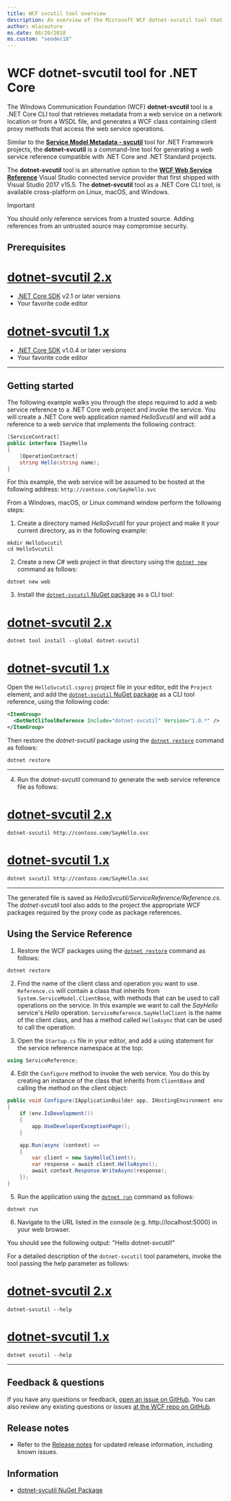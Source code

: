 ```yaml
---
title: WCF svcutil tool overview
description: An overview of the Microsoft WCF dotnet-svcutil tool that adds functionality for .NET Core and ASP.NET Core projects, similar to the WCF svcutil tool for .NET Framework projects.
author: mlacouture
ms.date: 08/20/2018
ms.custom: "seodec18"
---
```

# WCF dotnet-svcutil tool for .NET Core

The Windows Communication Foundation (WCF) **dotnet-svcutil** tool is a .NET Core CLI tool that retrieves metadata from a web service on a network location or from a WSDL file, and generates a WCF class containing client proxy methods that access the web service operations.

Similar to the [**Service Model Metadata - svcutil**](../../framework/wcf/servicemodel-metadata-utility-tool-svcutil-exe.md) tool for .NET Framework projects, the **dotnet-svcutil** is a command-line tool for generating a web service reference compatible with .NET Core and .NET Standard projects.

The **dotnet-svcutil** tool is an alternative option to the [**WCF Web Service Reference**](wcf-web-service-reference-guide.md) Visual Studio connected service provider that first shipped with Visual Studio 2017 v15.5. The **dotnet-svcutil** tool as a .NET Core CLI tool, is available cross-platform on Linux, macOS, and Windows.

> [!IMPORTANT]
> You should only reference services from a trusted source. Adding references from an untrusted source may compromise security.

## Prerequisites

# [dotnet-svcutil 2.x](#tab/dotnetsvcutil2x)
* [.NET Core SDK](https://dotnet.microsoft.com/download) v2.1 or later versions
* Your favorite code editor

# [dotnet-svcutil 1.x](#tab/dotnetsvcutil1x)
* [.NET Core SDK](https://dotnet.microsoft.com/download) v1.0.4 or later versions
* Your favorite code editor

---

## Getting started

The following example walks you through the steps required to add a web service reference to a .NET Core web project and invoke the service. You will create a .NET Core web application named _HelloSvcutil_ and will add a reference to a web service that implements the following contract:

```csharp
[ServiceContract]
public interface ISayHello
{
    [OperationContract]
    string Hello(string name);
}
```

For this example, the web service will be assumed to be hosted at the following address: `http://contoso.com/SayHello.svc`

From a Windows, macOS, or Linux command window perform the following steps:

1. Create a directory named _HelloSvcutil_ for your project and make it your current directory, as in the following example:

```console
mkdir HelloSvcutil
cd HelloSvcutil
```

2. Create a new C# web project in that directory using the [`dotnet new`](../tools/dotnet-new.md) command as follows:

```console
dotnet new web
```

3. Install the [`dotnet-svcutil` NuGet package](https://nuget.org/packages/dotnet-svcutil) as a CLI tool:
# [dotnet-svcutil 2.x](#tab/dotnetsvcutil2x)
```console
dotnet tool install --global dotnet-svcutil
```

# [dotnet-svcutil 1.x](#tab/dotnetsvcutil1x)
Open the `HelloSvcutil.csproj` project file in your editor, edit the `Project` element, and add the [`dotnet-svcutil` NuGet package](https://nuget.org/packages/dotnet-svcutil) as a CLI tool reference, using the following code:

```xml
<ItemGroup>
  <DotNetCliToolReference Include="dotnet-svcutil" Version="1.0.*" />
</ItemGroup>
```

Then restore the _dotnet-svcutil_ package using the [`dotnet restore`](../tools/dotnet-restore.md) command as follows:

```console
dotnet restore
```

---

4. Run the _dotnet-svcutil_ command to generate the web service reference file as follows:
# [dotnet-svcutil 2.x](#tab/dotnetsvcutil2x)
```console
dotnet-svcutil http://contoso.com/SayHello.svc
```

# [dotnet-svcutil 1.x](#tab/dotnetsvcutil1x)
```console
dotnet svcutil http://contoso.com/SayHello.svc
```
---

The generated file is saved as _HelloSvcutil/ServiceReference/Reference.cs_. The _dotnet-svcutil_ tool also adds to the project the appropriate WCF packages required by the proxy code as package references.

## Using the Service Reference

1. Restore the WCF packages using the [`dotnet restore`](../tools/dotnet-restore.md) command as follows:

```console
dotnet restore
```

2. Find the name of the client class and operation you want to use. `Reference.cs` will contain a class that inherits from `System.ServiceModel.ClientBase`, with methods that can be used to call operations on the service. In this example we want to call the _SayHello_ service's _Hello_ operation. `ServiceReference.SayHelloClient` is the name of the client class, and has a method called `HelloAsync` that can be used to call the operation.

3. Open the `Startup.cs` file in your editor, and add a using statement for the service reference namespace at the top:
```csharp
using ServiceReference;
```

 4. Edit the `Configure` method to invoke the web service. You do this by creating an instance of the class that inherits from `ClientBase` and calling the method on the client object:

```csharp
public void Configure(IApplicationBuilder app, IHostingEnvironment env)
{
    if (env.IsDevelopment())
    {
        app.UseDeveloperExceptionPage();
    }

    app.Run(async (context) =>
    {
        var client = new SayHelloClient();
        var response = await client.HelloAsync();
        await context.Response.WriteAsync(response);
    });
}

```

5. Run the application using the [`dotnet run`](../tools/dotnet-run.md) command as follows:

```console
dotnet run
```

6. Navigate to the URL listed in the console (e.g. http://localhost:5000) in your web browser.

You should see the following output:
"Hello dotnet-svcutil!"

For a detailed description of the `dotnet-svcutil` tool parameters, invoke the tool passing the help parameter as follows:
# [dotnet-svcutil 2.x](#tab/dotnetsvcutil2x)
```console
dotnet-svcutil --help
```

# [dotnet-svcutil 1.x](#tab/dotnetsvcutil1x)
```console
dotnet svcutil --help
```
---

## Feedback & questions

If you have any questions or feedback, [open an issue on GitHub](https://github.com/dotnet/wcf/issues/new). You can also review any existing questions or issues [at the WCF repo on GitHub](https://github.com/dotnet/wcf/issues?utf8=%E2%9C%93&q=is:issue%20label:tooling).

## Release notes

* Refer to the [Release notes](https://github.com/dotnet/wcf/blob/master/release-notes/dotnet-svcutil-notes.md) for updated release information, including known issues.

## Information

* [dotnet-svcutil NuGet Package](https://nuget.org/packages/dotnet-svcutil)
